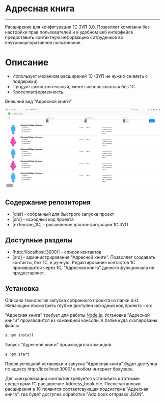 # Адресная книга
---
Расширение для конфигурации 1С ЗУП 3.0. Позволяет компании без настройки прав пользователей и в удобном веб интерфейсе предоставить контактную информацию сотрудников во внутрикорпоративное пользование. 
# Описание
- Использует механизм расширений 1С (ЗУП не нужно снимать с поддержки)
- Продукт самостоятельный, может использоваться без 1С
- Кроссплатформенность

Внешний вид "Адресной книги"

![Alt-текст](https://github.com/AlexeyGitH/AddressBook/blob/master/img_readme/01.png?raw=true "Внешний вид")

## Содержание репозитория

* [dist] - собранный для быстрого запуска проект
* [src] - исходный код проекта
* [extension_1С] - расширение для конфигурации 1С ЗУП

## Доступные разделы
* [http://localhost:3000/] - список контактов
* [src] - администрирование "Адресной книги". Позволяет создавать контакты, без 1С, в ручную. Редактирование контактов 1С производится через 1С, "Адресная книга" данного функционала не предоставляет.



## Установка
Описана технология запуска собранного проекта из папки dist. Желающим посмотреть глубже доступен исходный код проекта - src.

"Адресная книга" требует для работы [Node.js](https://nodejs.org/).
Установка "Адресной книги" производится из командной консоли, в папке куда скопированы файлы
```sh
$ npm install
```
Запуск "Адресной книги" производится командой
```sh
$ npm start
```
После успешной установки и запуска "Адресная книга" будет доступна по адресу http://localhost:3000/ в любом интернет браузере.

Для синхронизации контактов требуется установить штатными средствами 1С расширение Address_book.cfe. После установки расширения в 1С появится соответсвующая подсистема "Адресная книга", где будет доступна обработка "Add book отправка JSON".